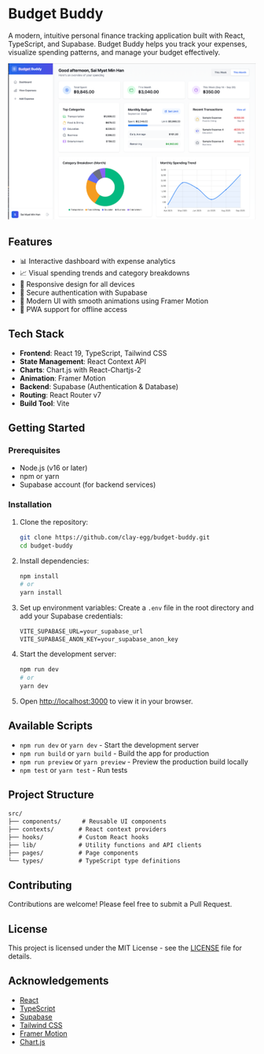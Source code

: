 # Budget Buddy

A modern, intuitive personal finance tracking application built with React, TypeScript, and Supabase. Budget Buddy helps you track your expenses, visualize spending patterns, and manage your budget effectively.

![Budget Buddy Screenshot](/public/BudgetBuddy.png)

## Features

- 📊 Interactive dashboard with expense analytics
- 📈 Visual spending trends and category breakdowns
- 📱 Responsive design for all devices
- 🔐 Secure authentication with Supabase
- 🎨 Modern UI with smooth animations using Framer Motion
- 📱 PWA support for offline access

## Tech Stack

- **Frontend**: React 19, TypeScript, Tailwind CSS
- **State Management**: React Context API
- **Charts**: Chart.js with React-Chartjs-2
- **Animation**: Framer Motion
- **Backend**: Supabase (Authentication & Database)
- **Routing**: React Router v7
- **Build Tool**: Vite

## Getting Started

### Prerequisites

- Node.js (v16 or later)
- npm or yarn
- Supabase account (for backend services)

### Installation

1. Clone the repository:
   ```bash
   git clone https://github.com/clay-egg/budget-buddy.git
   cd budget-buddy
   ```

2. Install dependencies:
   ```bash
   npm install
   # or
   yarn install
   ```

3. Set up environment variables:
   Create a `.env` file in the root directory and add your Supabase credentials:
   ```env
   VITE_SUPABASE_URL=your_supabase_url
   VITE_SUPABASE_ANON_KEY=your_supabase_anon_key
   ```

4. Start the development server:
   ```bash
   npm run dev
   # or
   yarn dev
   ```

5. Open [http://localhost:3000](http://localhost:3000) to view it in your browser.

## Available Scripts

- `npm run dev` or `yarn dev` - Start the development server
- `npm run build` or `yarn build` - Build the app for production
- `npm run preview` or `yarn preview` - Preview the production build locally
- `npm test` or `yarn test` - Run tests

## Project Structure

```
src/
├── components/      # Reusable UI components
├── contexts/       # React context providers
├── hooks/          # Custom React hooks
├── lib/            # Utility functions and API clients
├── pages/          # Page components
└── types/          # TypeScript type definitions
```

## Contributing

Contributions are welcome! Please feel free to submit a Pull Request.

## License

This project is licensed under the MIT License - see the [LICENSE](LICENSE) file for details.

## Acknowledgements

- [React](https://reactjs.org/)
- [TypeScript](https://www.typescriptlang.org/)
- [Supabase](https://supabase.com/)
- [Tailwind CSS](https://tailwindcss.com/)
- [Framer Motion](https://www.framer.com/motion/)
- [Chart.js](https://www.chartjs.org/)
